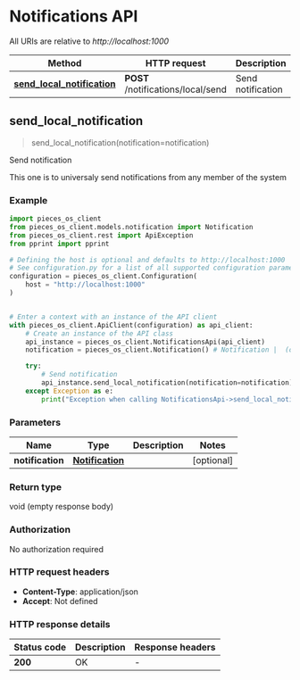 # Notifications API

All URIs are relative to *http://localhost:1000*

Method | HTTP request | Description
------------- | ------------- | -------------
[**send_local_notification**](NotificationsApi#send_local_notification) | **POST** /notifications/local/send | Send notification


## **send_local_notification**
> send_local_notification(notification=notification)

Send notification

This one is to universaly send notifications from any member of the system

### Example


```python
import pieces_os_client
from pieces_os_client.models.notification import Notification
from pieces_os_client.rest import ApiException
from pprint import pprint

# Defining the host is optional and defaults to http://localhost:1000
# See configuration.py for a list of all supported configuration parameters.
configuration = pieces_os_client.Configuration(
    host = "http://localhost:1000"
)


# Enter a context with an instance of the API client
with pieces_os_client.ApiClient(configuration) as api_client:
    # Create an instance of the API class
    api_instance = pieces_os_client.NotificationsApi(api_client)
    notification = pieces_os_client.Notification() # Notification |  (optional)

    try:
        # Send notification
        api_instance.send_local_notification(notification=notification)
    except Exception as e:
        print("Exception when calling NotificationsApi->send_local_notification: %s\n" % e)
```



### Parameters


Name | Type | Description  | Notes
------------- | ------------- | ------------- | -------------
 **notification** | [**Notification**](../models/Notification)|  | [optional] 

### Return type

void (empty response body)

### Authorization

No authorization required

### HTTP request headers

 - **Content-Type**: application/json
 - **Accept**: Not defined

### HTTP response details

| Status code | Description | Response headers |
|-------------|-------------|------------------|
**200** | OK |  -  |



